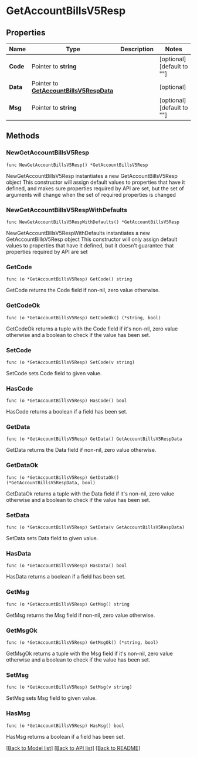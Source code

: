 # GetAccountBillsV5Resp

## Properties

Name | Type | Description | Notes
------------ | ------------- | ------------- | -------------
**Code** | Pointer to **string** |  | [optional] [default to ""]
**Data** | Pointer to [**GetAccountBillsV5RespData**](GetAccountBillsV5RespData.md) |  | [optional] 
**Msg** | Pointer to **string** |  | [optional] [default to ""]

## Methods

### NewGetAccountBillsV5Resp

`func NewGetAccountBillsV5Resp() *GetAccountBillsV5Resp`

NewGetAccountBillsV5Resp instantiates a new GetAccountBillsV5Resp object
This constructor will assign default values to properties that have it defined,
and makes sure properties required by API are set, but the set of arguments
will change when the set of required properties is changed

### NewGetAccountBillsV5RespWithDefaults

`func NewGetAccountBillsV5RespWithDefaults() *GetAccountBillsV5Resp`

NewGetAccountBillsV5RespWithDefaults instantiates a new GetAccountBillsV5Resp object
This constructor will only assign default values to properties that have it defined,
but it doesn't guarantee that properties required by API are set

### GetCode

`func (o *GetAccountBillsV5Resp) GetCode() string`

GetCode returns the Code field if non-nil, zero value otherwise.

### GetCodeOk

`func (o *GetAccountBillsV5Resp) GetCodeOk() (*string, bool)`

GetCodeOk returns a tuple with the Code field if it's non-nil, zero value otherwise
and a boolean to check if the value has been set.

### SetCode

`func (o *GetAccountBillsV5Resp) SetCode(v string)`

SetCode sets Code field to given value.

### HasCode

`func (o *GetAccountBillsV5Resp) HasCode() bool`

HasCode returns a boolean if a field has been set.

### GetData

`func (o *GetAccountBillsV5Resp) GetData() GetAccountBillsV5RespData`

GetData returns the Data field if non-nil, zero value otherwise.

### GetDataOk

`func (o *GetAccountBillsV5Resp) GetDataOk() (*GetAccountBillsV5RespData, bool)`

GetDataOk returns a tuple with the Data field if it's non-nil, zero value otherwise
and a boolean to check if the value has been set.

### SetData

`func (o *GetAccountBillsV5Resp) SetData(v GetAccountBillsV5RespData)`

SetData sets Data field to given value.

### HasData

`func (o *GetAccountBillsV5Resp) HasData() bool`

HasData returns a boolean if a field has been set.

### GetMsg

`func (o *GetAccountBillsV5Resp) GetMsg() string`

GetMsg returns the Msg field if non-nil, zero value otherwise.

### GetMsgOk

`func (o *GetAccountBillsV5Resp) GetMsgOk() (*string, bool)`

GetMsgOk returns a tuple with the Msg field if it's non-nil, zero value otherwise
and a boolean to check if the value has been set.

### SetMsg

`func (o *GetAccountBillsV5Resp) SetMsg(v string)`

SetMsg sets Msg field to given value.

### HasMsg

`func (o *GetAccountBillsV5Resp) HasMsg() bool`

HasMsg returns a boolean if a field has been set.


[[Back to Model list]](../README.md#documentation-for-models) [[Back to API list]](../README.md#documentation-for-api-endpoints) [[Back to README]](../README.md)


